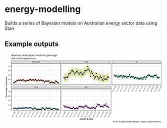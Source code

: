 # energy-modelling
Builds a series of Bayesian models on Australian energy sector data using Stan

## Example outputs

![](https://github.com/hendersontrent/energy-modelling/blob/master/output/state-space-gas-usage.png)
